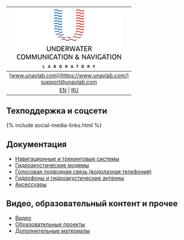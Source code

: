 | ![logo](/documentation/sm_logo.png) |
| :---: |
| [www.unavlab.com](https://www.unavlab.com/) <br/> [support@unavlab.com](mailto:support@unavlab.com) |
| [EN](README.md) \| [RU](README_RU.md) |

## Техподдержка и соцсети
{% include social-media-links.html %}

## Документация
- [Навигационные и трекинговые системы](navigation_and_tracking_systems_ru.md)
- [Гидроакустические модемы](underwater_acoustic_modems_ru.md)
- [Голосовая подводная связь (водолазная телефония)](underwater_wireless_voice_systems_ru.md)
- [Гидрофоны и гидроакустические антенны](underwater_acoustic_antennas_ru.md)
- [Аксессуары](accessories_ru.md)

## Видео, образовательный контент и прочее
* [Видео](media_videos_ru.md)
* [Образовательные проекты](educational_projects_ru.md)
* [Дополнительные материалы](misc_ru.md)
